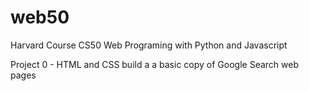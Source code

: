 # web50
Harvard Course CS50 Web Programing with Python and Javascript

Project 0 - HTML and CSS build a a basic copy of Google Search web pages
